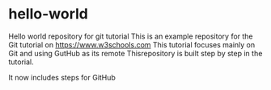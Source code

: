 # hello-world
 Hello world repository for git tutorial
 This is an example repository for the Git tutorial on https://www.w3schools.com
This tutorial focuses mainly on Git and using GutHub as its remote
 Thisrepository is built step by step in the tutorial.
 
 It now includes steps for GitHub
